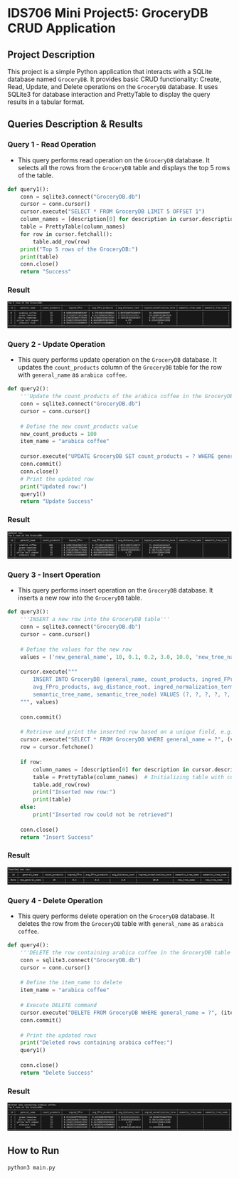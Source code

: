 # IDS706 Mini Project5: GroceryDB CRUD Application

## Project Description

This project is a simple Python application that interacts with a SQLite database named `GroceryDB`. It provides basic CRUD functionality: Create, Read, Update, and Delete operations on the `GroceryDB` database. It uses SQLite3 for database interaction and PrettyTable to display the query results in a tabular format.

## Queries Description & Results

### Query 1 - Read Operation
- This query performs read operation on the `GroceryDB` database. It selects all the rows from the `GroceryDB` table and displays the top 5 rows of the table.
```python
def query1():
    conn = sqlite3.connect("GroceryDB.db")
    cursor = conn.cursor()
    cursor.execute("SELECT * FROM GroceryDB LIMIT 5 OFFSET 1")
    column_names = [description[0] for description in cursor.description]
    table = PrettyTable(column_names)
    for row in cursor.fetchall():
        table.add_row(row)
    print("Top 5 rows of the GroceryDB:")
    print(table)
    conn.close()
    return "Success"
```
### Result
![Query 1 Result](Results/q1.png "Query 1 Result")
### Query 2 - Update Operation
- This query performs update operation on the `GroceryDB` database. It updates the `count_products` column of the `GroceryDB` table for the row with `general_name` as `arabica coffee`.
```python
def query2():
    '''Update the count_products of the arabica coffee in the GroceryDB table'''
    conn = sqlite3.connect("GroceryDB.db")
    cursor = conn.cursor()

    # Define the new count_products value
    new_count_products = 100
    item_name = "arabica coffee"

    cursor.execute("UPDATE GroceryDB SET count_products = ? WHERE general_name = ?", (new_count_products, item_name))
    conn.commit()
    conn.close()
    # Print the updated row
    print("Updated row:")
    query1()
    return "Update Success"
```
### Result
![Query 2 Result](Results/q2.png "Query 2 Result")
### Query 3 - Insert Operation
- This query performs insert operation on the `GroceryDB` database. It inserts a new row into the `GroceryDB` table.
```python
def query3():
    '''INSERT a new row into the GroceryDB table'''
    conn = sqlite3.connect("GroceryDB.db")
    cursor = conn.cursor()

    # Define the values for the new row
    values = ('new_general_name', 10, 0.1, 0.2, 3.0, 10.0, 'new_tree_name', 'new_tree_node')

    cursor.execute("""
        INSERT INTO GroceryDB (general_name, count_products, ingred_FPro, 
        avg_FPro_products, avg_distance_root, ingred_normalization_term, 
        semantic_tree_name, semantic_tree_node) VALUES (?, ?, ?, ?, ?, ?, ?, ?)
    """, values) 
    
    conn.commit()
    
    # Retrieve and print the inserted row based on a unique field, e.g., general_name
    cursor.execute("SELECT * FROM GroceryDB WHERE general_name = ?", (values[0],))
    row = cursor.fetchone()
    
    if row:
        column_names = [description[0] for description in cursor.description]
        table = PrettyTable(column_names)  # Initializing table with column names
        table.add_row(row)
        print("Inserted new row:")
        print(table)
    else:
        print("Inserted row could not be retrieved")
        
    conn.close()
    return "Insert Success"
```
### Result
![Query 3 Result](Results/q3.png "Query 3 Result")
### Query 4 - Delete Operation
- This query performs delete operation on the `GroceryDB` database. It deletes the row from the `GroceryDB` table with `general_name` as `arabica coffee`.
```python
def query4():
    '''DELETE the row containing arabica coffee in the GroceryDB table'''
    conn = sqlite3.connect("GroceryDB.db")
    cursor = conn.cursor()

    # Define the item_name to delete
    item_name = "arabica coffee"

    # Execute DELETE command
    cursor.execute("DELETE FROM GroceryDB WHERE general_name = ?", (item_name,))
    conn.commit()

    # Print the updated rows
    print("Deleted rows containing arabica coffee:")
    query1()

    conn.close()
    return "Delete Success"
```
### Result
![Query 4 Result](Results/q4.png "Query 4 Result")

## How to Run
```bash
python3 main.py
```